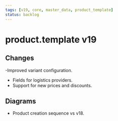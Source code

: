 ```yaml
---
tags: [v19, core, master_data, product_template]
status: backlog
---
```

# product.template v19

## Changes
-Improved variant configuration.
- Fields for logistics providers.
- Support for new prices and discounts.

## Diagrams
- Product creation sequence vs v18.




